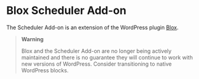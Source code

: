 # Blox Scheduler Add-on

The Scheduler Add-on is an extension of the WordPress plugin [Blox](https://github.com/ndiego/blox).

> **Warning**
> 
> Blox and the Scheduler Add-on are no longer being actively maintained and there is no guarantee they will continue to work with new versions of WordPress. Consider transitioning to native WordPress blocks.

